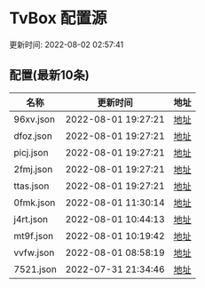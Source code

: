 
  # TvBox 配置源 

更新时间: 2022-08-02 02:57:41



## 配置(最新10条)

|   名称  | 更新时间  |地址  |
|  ----  | ----  |----  |
|  96xv.json | 2022-08-01 19:27:21 |[地址](http://rfx0owuln.hn-bkt.clouddn.com/box/96xv.json) |
|  dfoz.json | 2022-08-01 19:27:21 |[地址](http://rfx0owuln.hn-bkt.clouddn.com/box/dfoz.json) |
|  picj.json | 2022-08-01 19:27:21 |[地址](http://rfx0owuln.hn-bkt.clouddn.com/box/picj.json) |
|  2fmj.json | 2022-08-01 19:27:21 |[地址](http://rfx0owuln.hn-bkt.clouddn.com/box/2fmj.json) |
|  ttas.json | 2022-08-01 19:27:21 |[地址](http://rfx0owuln.hn-bkt.clouddn.com/box/ttas.json) |
|  0fmk.json | 2022-08-01 11:30:14 |[地址](http://rfx0owuln.hn-bkt.clouddn.com/box/0fmk.json) |
|  j4rt.json | 2022-08-01 10:44:13 |[地址](http://rfx0owuln.hn-bkt.clouddn.com/box/j4rt.json) |
|  mt9f.json | 2022-08-01 10:19:42 |[地址](http://rfx0owuln.hn-bkt.clouddn.com/box/mt9f.json) |
|  vvfw.json | 2022-08-01 08:58:19 |[地址](http://rfx0owuln.hn-bkt.clouddn.com/box/vvfw.json) |
|  7521.json | 2022-07-31 21:34:46 |[地址](http://rfx0owuln.hn-bkt.clouddn.com/box/7521.json) |
  
  